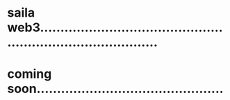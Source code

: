 # saila web3..................................................................................
# coming soon..............................................
